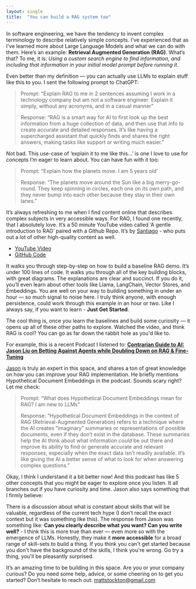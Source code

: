 ```yaml
---
layout: single
title:  "You can build a RAG system too"
---
```


In software engineering, we have the tendency to invent complex terminology to describe relatively simple concepts. I’ve experienced that as I’ve learned more about Large Language Models and what we can do with them. Here’s an example: **Retrieval Augmented Generation (RAG)**. What’s that? To me, it is: *Using a custom search engine to find information, and including that information in your initial model prompt before running it*.

Even better than my definition — you can actually use LLMs to explain stuff like this to you. I sent the following prompt to ChatGPT: 

>Prompt: “Explain RAG to me in 2 sentences assuming I work in a technology company but am not a software engineer. Explain it simply, without any acronyms, and in a casual manner”
>
>Response: “RAG is a smart way for AI to first look up the best information from a huge collection of data, and then use that info to create accurate and detailed responses. It’s like having a supercharged assistant that quickly finds and shares the right answers, making tasks like support or writing much easier.”

Not bad. This use-case of ‘explain it to me like this…’ is one I love to use for concepts I’m eager to learn about. You can have fun with it too:  

>Prompt: “Explain how the planets move. I am 5 years old’
>
>Response: “The planets move around the Sun like a big merry-go-round. They keep spinning in circles, each one on its own path, and they never bump into each other because they stay in their own lanes.”

It’s always refreshing to me when I find content online that describes complex subjects in very accessible ways. For RAG, I found one recently, that I absolutely love. It’s a 50 minute YouTube video called ‘A gentle introduction to RAG’ paired with a Github Repo. It’s by [Santiago](https://x.com/svpino) - who puts out a lot of other high-quality content as well.

- [YouTube Video](https://www.youtube.com/watch?v=q9MD_hU2Yd8)
- [GitHub Code](https://github.com/svpino/gentle-intro-to-rag/blob/main/rag.ipynb)

It walks you through step-by-step on how to build a baseline RAG demo. It’s under 100 lines of code. It walks you through all of the key building blocks, with great diagrams. The explanations are clear and succinct. If you do it, you’ll even learn about other tools like Llama, LangChain, Vector Stores, and Embeddings. You are well on your way to building something in under an hour — so much signal to noise here. I truly think anyone, with enough persistence, could work through this example in an hour or two. Like I always say, if you want to learn - **Just Get Started**.

The cool thing is, once you learn the baselines and build some curiosity — it opens up all of these other paths to explore. Watched the video, and think RAG is cool? You can go as far down the rabbit hole as you'd like to. 

For example, this is a recent Podcast I listened to:  [**Contrarian Guide to AI: Jason Liu on Betting Against Agents while Doubling Down on RAG & Fine-Tuning**](https://podcasts.apple.com/us/podcast/contrarian-guide-to-ai-jason-liu-on-betting-against/id1747605459?i=1000663186339)

[Jason](https://x.com/jxnlco) is truly an expert in this space, and shares a ton of great knowledge on how you can improve your RAG implementation. He briefly mentions Hypothetical Document Embeddings in the podcast. Sounds scary right? Let me check:

>Prompt: “What does Hypothetical Document Embeddings mean for RAG? I am new to LLMs”
>
>Response: “Hypothetical Document Embeddings in the context of RAG (Retrieval-Augmented Generation) refers to a technique where the AI creates “imaginary” summaries or representations of possible documents, even if they don’t exist in the database. These summaries help the AI think about what information *could* be out there and improve its ability to find or generate accurate and relevant responses, especially when the exact data isn’t readily available. It’s like giving the AI a better sense of what to look for when answering complex questions.”

Okay, I think I understand it a bit better now! And this podcast has like 5 other concepts that you might be eager to explore once you listen. It all branches out if you have curiosity and time. Jason also says something that I firmly believe:

There is a discussion about what is constant about skills that will be valuable, regardless of the current tech hype (I don’t recall the exact context but it was something like this). The response from Jason was something like: **Can you clearly describe what you want? Can you write well?** - I think this is more true than ever — even more so with the emergence of LLMs. Honestly, they make it **more accessible** for a broad range of skill-sets to build a thing. If you think you can't get started because you don't have the background of the skills, I think you're wrong. Go try a thing, you'll be pleasantly surprised.

It’s an amazing time to be building in this space. Are you or your company curious? Do you need some help, advice, or some cheering on to get you started? Don’t hesitate to reach out: mattstockton@gmail.com